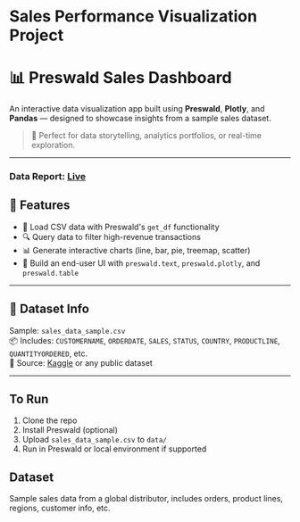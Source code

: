 # Sales Performance Visualization Project

# 📊 Preswald Sales Dashboard

An interactive data visualization app built using **Preswald**, **Plotly**, and **Pandas** — designed to showcase insights from a sample sales dataset.

> 🧠 Perfect for data storytelling, analytics portfolios, or real-time exploration.

---

### Data Report: [Live](https://preswald.app/p1d3f673a)

## 🚀 Features

- 📁 Load CSV data with Preswald's `get_df` functionality
- 🔍 Query data to filter high-revenue transactions
- 📊 Generate interactive charts (line, bar, pie, treemap, scatter)
- 🧩 Build an end-user UI with `preswald.text`, `preswald.plotly`, and `preswald.table`

---

## 📂 Dataset Info

Sample: `sales_data_sample.csv`  
📦 Includes: `CUSTOMERNAME`, `ORDERDATE`, `SALES`, `STATUS`, `COUNTRY`, `PRODUCTLINE`, `QUANTITYORDERED`, etc.  
📍 Source: [Kaggle](https://www.kaggle.com/datasets) or any public dataset

---

## To Run
1. Clone the repo
2. Install Preswald (optional)
3. Upload `sales_data_sample.csv` to `data/`
4. Run in Preswald or local environment if supported

## Dataset
Sample sales data from a global distributor, includes orders, product lines, regions, customer info, etc.
